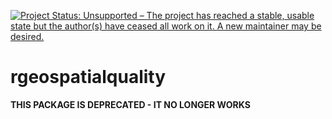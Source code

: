 [![Project Status: Unsupported – The project has reached a stable, usable state but the author(s) have ceased all work on it. A new maintainer may be desired.](http://www.repostatus.org/badges/latest/unsupported.svg)](http://www.repostatus.org/#unsupported)

rgeospatialquality
==================

__THIS PACKAGE IS DEPRECATED - IT NO LONGER WORKS__
